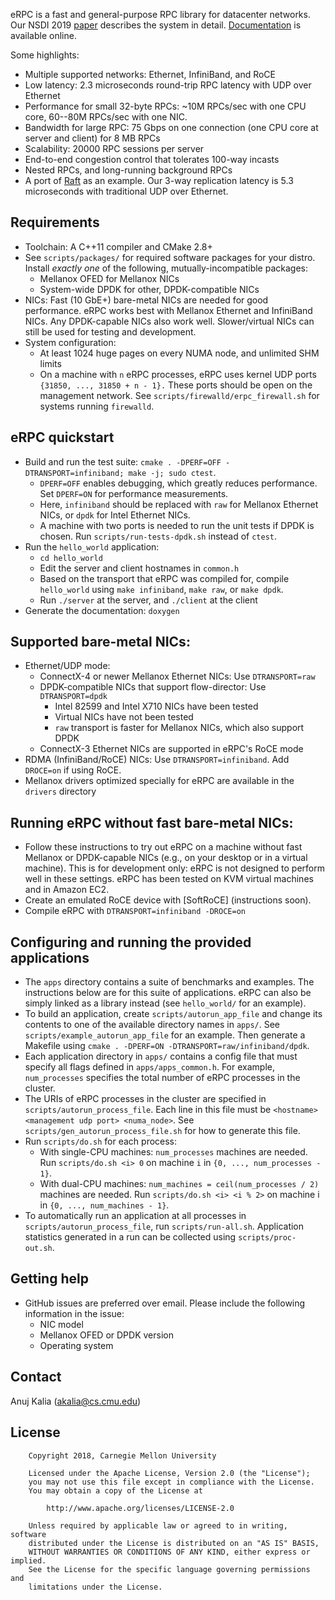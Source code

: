 eRPC is a fast and general-purpose RPC library for datacenter networks.
Our NSDI 2019 [paper](http://www.cs.cmu.edu/~akalia/doc/nsdi19/erpc_nsdi19.pdf)
describes the system in detail.
[Documentation](http://www.cs.cmu.edu/~akalia/erpc_doc) is available online.

Some highlights:
 * Multiple supported networks: Ethernet, InfiniBand, and RoCE
 * Low latency: 2.3 microseconds round-trip RPC latency with UDP over Ethernet
 * Performance for small 32-byte RPCs: ~10M RPCs/sec with one CPU core,
   60--80M RPCs/sec with one NIC.
 * Bandwidth for large RPC: 75 Gbps on one connection (one CPU core at server
   and client) for 8 MB RPCs
 * Scalability: 20000 RPC sessions per server
 * End-to-end congestion control that tolerates 100-way incasts
 * Nested RPCs, and long-running background RPCs
 * A port of [Raft](https://github.com/willemt/raft) as an example. Our 3-way
   replication latency is 5.3 microseconds with traditional UDP over Ethernet.

## Requirements
 * Toolchain: A C++11 compiler and CMake 2.8+
 * See `scripts/packages/` for required software packages for your distro. 
   Install _exactly one_ of the following, mutually-incompatible packages:
   * Mellanox OFED for Mellanox NICs
   * System-wide DPDK for other, DPDK-compatible NICs
 * NICs: Fast (10 GbE+) bare-metal NICs are needed for good performance. eRPC
   works best with Mellanox Ethernet and InfiniBand NICs. Any DPDK-capable NICs
   also work well. Slower/virtual NICs can still be used for testing and
   development.
 * System configuration:
   * At least 1024 huge pages on every NUMA node, and unlimited SHM limits
   * On a machine with `n` eRPC processes, eRPC uses kernel UDP ports
     `{31850, ..., 31850 + n - 1}.` These ports should be open on the management
     network. See `scripts/firewalld/erpc_firewall.sh` for systems running
     `firewalld`.

## eRPC quickstart
 * Build and run the test suite:
   `cmake . -DPERF=OFF -DTRANSPORT=infiniband; make -j; sudo ctest`.
   * `DPERF=OFF` enables debugging, which greatly reduces performance. Set
     `DPERF=ON` for performance measurements.
   * Here, `infiniband` should be replaced with `raw` for Mellanox Ethernet
     NICs, or `dpdk` for Intel Ethernet NICs.
   * A machine with two ports is needed to run the unit tests if DPDK is chosen.
     Run `scripts/run-tests-dpdk.sh` instead of `ctest`.
 * Run the `hello_world` application:
   * `cd hello_world`
   * Edit the server and client hostnames in `common.h` 
   * Based on the transport that eRPC was compiled for, compile `hello_world`
     using `make infiniband`, `make raw`, or `make dpdk`.
   * Run `./server` at the server, and `./client` at the client
 * Generate the documentation: `doxygen`

## Supported bare-metal NICs:
 * Ethernet/UDP mode:
   * ConnectX-4 or newer Mellanox Ethernet NICs: Use `DTRANSPORT=raw`
   * DPDK-compatible NICs that support flow-director: Use `DTRANSPORT=dpdk`
     * Intel 82599 and Intel X710 NICs have been tested
     * Virtual NICs have not been tested
     * `raw` transport is faster for Mellanox NICs, which also support DPDK
   * ConnectX-3 Ethernet NICs are supported in eRPC's RoCE mode
 * RDMA (InfiniBand/RoCE) NICs: Use `DTRANSPORT=infiniband`. Add `DROCE=on`
   if using RoCE.
 * Mellanox drivers optimized specially for eRPC are available in the `drivers`
   directory

## Running eRPC without fast bare-metal NICs:
 * Follow these instructions to try out eRPC on a machine without fast Mellanox
   or DPDK-capable NICs (e.g., on your desktop or in a virtual machine). This is
   for development only: eRPC is not designed to perform well in these settings.
   eRPC has been tested on KVM virtual machines and in Amazon EC2.
 * Create an emulated RoCE device with [SoftRoCE] (instructions soon).
 * Compile eRPC with `DTRANSPORT=infiniband -DROCE=on`

## Configuring and running the provided applications
 * The `apps` directory contains a suite of benchmarks and examples. The
   instructions below are for this suite of applications. eRPC can also be
   simply linked as a library instead (see `hello_world/` for an example).
 * To build an application, create `scripts/autorun_app_file` and change its
   contents to one of the available directory names in `apps/`. See
   `scripts/example_autorun_app_file` for an example. Then generate a
   Makefile using `cmake . -DPERF=ON -DTRANSPORT=raw/infiniband/dpdk`. 
 * Each application directory in `apps/` contains a config file
   that must specify all flags defined in `apps/apps_common.h`. For example,
   `num_processes` specifies the total number of eRPC processes in the cluster.
 * The URIs of eRPC processes in the cluster are specified in
   `scripts/autorun_process_file`. Each line in this file must be
   `<hostname> <management udp port> <numa_node>`. See
   `scripts/gen_autorun_process_file.sh` for how to generate this file.
 * Run `scripts/do.sh` for each process:
   * With single-CPU machines: `num_processes` machines are needed.
     Run `scripts/do.sh <i> 0` on machine `i` in `{0, ..., num_processes - 1}`.
   * With dual-CPU machines: `num_machines = ceil(num_processes / 2)` machines
     are needed. Run `scripts/do.sh <i> <i % 2>` on machine i in
     `{0, ..., num_machines - 1}`.
 * To automatically run an application at all processes in
   `scripts/autorun_process_file`, run `scripts/run-all.sh`. Application
   statistics generated in a run can be collected using `scripts/proc-out.sh`.

## Getting help
 * GitHub issues are preferred over email. Please include the following
   information in the issue:
   * NIC model
   * Mellanox OFED or DPDK version
   * Operating system

## Contact
Anuj Kalia (akalia@cs.cmu.edu)

## License
		Copyright 2018, Carnegie Mellon University

        Licensed under the Apache License, Version 2.0 (the "License");
        you may not use this file except in compliance with the License.
        You may obtain a copy of the License at

            http://www.apache.org/licenses/LICENSE-2.0

        Unless required by applicable law or agreed to in writing, software
        distributed under the License is distributed on an "AS IS" BASIS,
        WITHOUT WARRANTIES OR CONDITIONS OF ANY KIND, either express or implied.
        See the License for the specific language governing permissions and
        limitations under the License.

